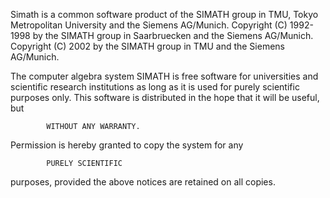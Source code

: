 
  Simath is a common software product of the SIMATH group in TMU, Tokyo
Metropolitan University and the Siemens AG/Munich.
  Copyright (C) 1992-1998 by the SIMATH group in Saarbruecken and the
Siemens AG/Munich.
  Copyright (C) 2002 by the SIMATH group in TMU and the Siemens
AG/Munich.

The computer algebra system SIMATH is free software for universities
and scientific research institutions as long as it is used for purely
scientific purposes only. This software is distributed in the hope
that it will be useful, but

			WITHOUT ANY WARRANTY.

Permission is hereby granted to copy the system for any

			PURELY SCIENTIFIC

purposes, provided the above notices are retained on all copies.

